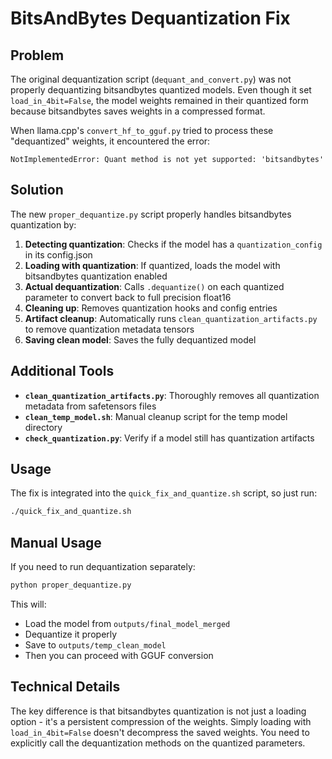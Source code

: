 # BitsAndBytes Dequantization Fix

## Problem
The original dequantization script (`dequant_and_convert.py`) was not properly dequantizing bitsandbytes quantized models. Even though it set `load_in_4bit=False`, the model weights remained in their quantized form because bitsandbytes saves weights in a compressed format.

When llama.cpp's `convert_hf_to_gguf.py` tried to process these "dequantized" weights, it encountered the error:
```
NotImplementedError: Quant method is not yet supported: 'bitsandbytes'
```

## Solution
The new `proper_dequantize.py` script properly handles bitsandbytes quantization by:

1. **Detecting quantization**: Checks if the model has a `quantization_config` in its config.json
2. **Loading with quantization**: If quantized, loads the model with bitsandbytes quantization enabled
3. **Actual dequantization**: Calls `.dequantize()` on each quantized parameter to convert back to full precision float16
4. **Cleaning up**: Removes quantization hooks and config entries
5. **Artifact cleanup**: Automatically runs `clean_quantization_artifacts.py` to remove quantization metadata tensors
6. **Saving clean model**: Saves the fully dequantized model

## Additional Tools
- **`clean_quantization_artifacts.py`**: Thoroughly removes all quantization metadata from safetensors files
- **`clean_temp_model.sh`**: Manual cleanup script for the temp model directory
- **`check_quantization.py`**: Verify if a model still has quantization artifacts

## Usage
The fix is integrated into the `quick_fix_and_quantize.sh` script, so just run:

```bash
./quick_fix_and_quantize.sh
```

## Manual Usage
If you need to run dequantization separately:

```bash
python proper_dequantize.py
```

This will:
- Load the model from `outputs/final_model_merged`
- Dequantize it properly
- Save to `outputs/temp_clean_model`
- Then you can proceed with GGUF conversion

## Technical Details
The key difference is that bitsandbytes quantization is not just a loading option - it's a persistent compression of the weights. Simply loading with `load_in_4bit=False` doesn't decompress the saved weights. You need to explicitly call the dequantization methods on the quantized parameters.
